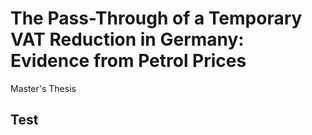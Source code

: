 # The Pass-Through of a Temporary VAT Reduction in Germany: Evidence from Petrol Prices
Master's Thesis


## Test
